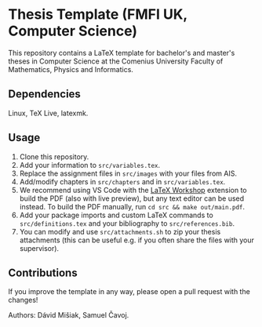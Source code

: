 # Thesis Template (FMFI UK, Computer Science)

This repository contains a LaTeX template for bachelor's and master's theses in Computer Science at the Comenius University Faculty of Mathematics, Physics and Informatics.

## Dependencies

Linux, TeX Live, latexmk.

## Usage

1. Clone this repository.
1. Add your information to `src/variables.tex`.
1. Replace the assignment files in `src/images` with your files from AIS.
1. Add/modify chapters in `src/chapters` and in `src/variables.tex`.
1. We recommend using VS Code with the [LaTeX Workshop](https://marketplace.visualstudio.com/items?itemName=James-Yu.latex-workshop) extension to build the PDF (also with live preview), but any text editor can be used instead. To build the PDF manually, run `cd src && make out/main.pdf`.
1. Add your package imports and custom LaTeX commands to `src/definitions.tex` and your bibliography to `src/references.bib`.
1. You can modify and use `src/attachments.sh` to zip your thesis attachments (this can be useful e.g. if you often share the files with your supervisor).

## Contributions

If you improve the template in any way, please open a pull request with the changes!

Authors: Dávid Mišiak, Samuel Čavoj.
